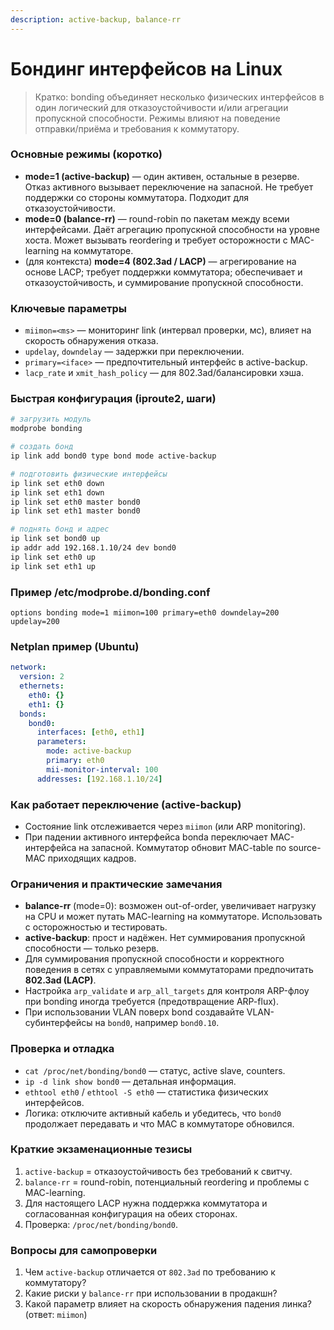 ```yaml
---
description: active-backup, balance-rr
---
```


# Бондинг интерфейсов на Linux

> Кратко: bonding объединяет несколько физических интерфейсов в один логический для отказоустойчивости и/или агрегации пропускной способности. Режимы влияют на поведение отправки/приёма и требования к коммутатору.

### Основные режимы (коротко)

* **mode=1 (active-backup)** — один активен, остальные в резерве. Отказ активного вызывает переключение на запасной. Не требует поддержки со стороны коммутатора. Подходит для отказоустойчивости.
* **mode=0 (balance-rr)** — round-robin по пакетам между всеми интерфейсами. Даёт агрегацию пропускной способности на уровне хоста. Может вызывать reordering и требует осторожности с MAC-learning на коммутаторе.
* (для контекста) **mode=4 (802.3ad / LACP)** — агрегирование на основе LACP; требует поддержки коммутатора; обеспечивает и отказоустойчивость, и суммирование пропускной способности.

### Ключевые параметры

* `miimon=<ms>` — мониторинг link (интервал проверки, мс), влияет на скорость обнаружения отказа.
* `updelay`, `downdelay` — задержки при переключении.
* `primary=<iface>` — предпочтительный интерфейс в active-backup.
* `lacp_rate` и `xmit_hash_policy` — для 802.3ad/балансировки хэша.

### Быстрая конфигурация (iproute2, шаги)

```bash
# загрузить модуль
modprobe bonding

# создать бонд
ip link add bond0 type bond mode active-backup

# подготовить физические интерфейсы
ip link set eth0 down
ip link set eth1 down
ip link set eth0 master bond0
ip link set eth1 master bond0

# поднять бонд и адрес
ip link set bond0 up
ip addr add 192.168.1.10/24 dev bond0
ip link set eth0 up
ip link set eth1 up
```

### Пример /etc/modprobe.d/bonding.conf

```
options bonding mode=1 miimon=100 primary=eth0 downdelay=200 updelay=200
```

### Netplan пример (Ubuntu)

```yaml
network:
  version: 2
  ethernets:
    eth0: {}
    eth1: {}
  bonds:
    bond0:
      interfaces: [eth0, eth1]
      parameters:
        mode: active-backup
        primary: eth0
        mii-monitor-interval: 100
      addresses: [192.168.1.10/24]
```

### Как работает переключение (active-backup)

* Состояние link отслеживается через `miimon` (или ARP monitoring).
* При падении активного интерфейса bonda переключает MAC-интерфейса на запасной. Коммутатор обновит MAC-table по source-MAC приходящих кадров.

### Ограничения и практические замечания

* **balance-rr** (mode=0): возможен out-of-order, увеличивает нагрузку на CPU и может путать MAC-learning на коммутаторе. Использовать с осторожностью и тестировать.
* **active-backup**: прост и надёжен. Нет суммирования пропускной способности — только резерв.
* Для суммирования пропускной способности и корректного поведения в сетях с управляемыми коммутаторами предпочитать **802.3ad (LACP)**.
* Настройка `arp_validate` и `arp_all_targets` для контроля ARP-флоу при bonding иногда требуется (предотвращение ARP-flux).
* При использовании VLAN поверх bond создавайте VLAN-субинтерфейсы на `bond0`, например `bond0.10`.

### Проверка и отладка

* `cat /proc/net/bonding/bond0` — статус, active slave, counters.
* `ip -d link show bond0` — детальная информация.
* `ethtool eth0` / `ethtool -S eth0` — статистика физических интерфейсов.
* Логика: отключите активный кабель и убедитесь, что `bond0` продолжает передавать и что MAC в коммутаторе обновился.

### Краткие экзаменационные тезисы

1. `active-backup` = отказоустойчивость без требований к свитчу.
2. `balance-rr` = round-robin, потенциальный reordering и проблемы с MAC-learning.
3. Для настоящего LACP нужна поддержка коммутатора и согласованная конфигурация на обеих сторонах.
4. Проверка: `/proc/net/bonding/bond0`.

### Вопросы для самопроверки

1. Чем `active-backup` отличается от `802.3ad` по требованию к коммутатору?
2. Какие риски у `balance-rr` при использовании в продакшн?
3. Какой параметр влияет на скорость обнаружения падения линка? (ответ: `miimon`)
